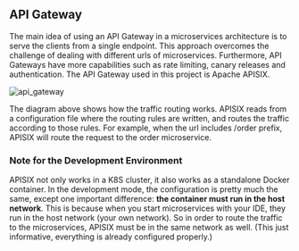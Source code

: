 ## API Gateway

The main idea of using an API Gateway in a microservices architecture is to serve the clients from a single
endpoint. This approach overcomes the challenge of dealing with different urls of
microservices. Furthermore, API Gateways have more capabilities such as rate limiting, canary releases and
authentication.
The API Gateway used in this project is Apache APISIX.

![api_gateway](https://github.com/ahmsay/Solidvessel/assets/22731894/5707e2de-298a-45b4-8c50-808d9d3a94dd)

The diagram above shows how the traffic routing works. APISIX reads from a configuration file where the routing rules
are written,
and routes the traffic according to those rules. For example, when the url includes /order prefix, APISIX will route the
request
to the order microservice.

### Note for the Development Environment

APISIX not only works in a K8S cluster, it also works as a standalone Docker container. In the development mode, the
configuration
is pretty much the same, except one important difference: <b>the container must run in the host network</b>. This is
because
when you start microservices with your IDE, they run in the host network (your own network). So in order to route the
traffic
to the microservices, APISIX must be in the same network as well. (This just informative, everything is already
configured properly.)